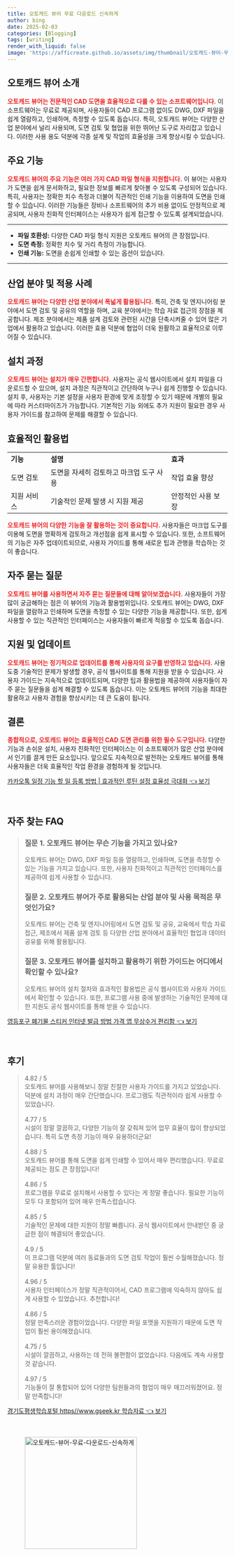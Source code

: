 ```yaml
---
title: 오토캐드 뷰어 무료 다운로드 신속하게
author: bing
date: 2025-02-03
categories: [Blogging]
tags: [writing]
render_with_liquid: false
image: 'https://afficreate.github.io/assets/img/thumbnail/오토캐드-뷰어-무료-다운로드-신속하게.webp'
---
```



<h2 id='오토캐드뷰어소개'>오토캐드 뷰어 소개</h2>

<p><b><span style="color: #ee2323;">오토캐드 뷰어는 전문적인 CAD 도면을 효율적으로 다룰 수 있는 소프트웨어입니다.</span></b> 이 소프트웨어는 무료로 제공되며, 사용자들이 CAD 프로그램 없이도 DWG, DXF 파일을 쉽게 열람하고, 인쇄하며, 측정할 수 있도록 돕습니다. 특히, 오토캐드 뷰어는 다양한 산업 분야에서 널리 사용되며, 도면 검토 및 협업을 위한 뛰어난 도구로 자리잡고 있습니다. 이러한 사용 용도 덕분에 각종 설계 및 작업의 효율성을 크게 향상시킬 수 있습니다.</p>

<h2 id='주요기능'>주요 기능</h2>

<p><b><span style="color: #ee2323;">오토캐드 뷰어의 주요 기능은 여러 가지 CAD 파일 형식을 지원합니다.</span></b> 이 뷰어는 사용자가 도면을 쉽게 문서화하고, 필요한 정보를 빠르게 찾아볼 수 있도록 구성되어 있습니다. 특히, 사용자는 정확한 치수 측정과 더불어 직관적인 인쇄 기능을 이용하여 도면을 인쇄할 수 있습니다. 이러한 기능들은 장비나 소프트웨어의 추가 비용 없이도 안정적으로 제공되며, 사용자 친화적 인터페이스는 사용자가 쉽게 접근할 수 있도록 설계되었습니다.</p>

<hr />

<ul>
    <li><b>파일 호환성:</b> 다양한 CAD 파일 형식 지원은 오토캐드 뷰어의 큰 장점입니다.</li>
    <li><b>도면 측정:</b> 정확한 치수 및 거리 측정이 가능합니다.</li>
    <li><b>인쇄 기능:</b> 도면을 손쉽게 인쇄할 수 있는 옵션이 있습니다.</li>
</ul>

<hr />

<h2 id='산업분야적용'>산업 분야 및 적용 사례</h2>

<p><b><span style="color: #ee2323;">오토캐드 뷰어는 다양한 산업 분야에서 폭넓게 활용됩니다.</span></b> 특히, 건축 및 엔지니어링 분야에서 도면 검토 및 공유의 역할을 하며, 교육 분야에서는 학습 자료 접근의 장점을 제공합니다. 제조 분야에서는 제품 설계 검토와 관련된 시간을 단축시켜줄 수 있어 많은 기업에서 활용하고 있습니다. 이러한 효용 덕분에 협업이 더욱 원활하고 효율적으로 이루어질 수 있습니다.</p>

<h2 id='설치과정'>설치 과정</h2>

<p><b><span style="color: #ee2323;">오토캐드 뷰어는 설치가 매우 간편합니다.</span></b> 사용자는 공식 웹사이트에서 설치 파일을 다운로드할 수 있으며, 설치 과정은 직관적이고 간단하여 누구나 쉽게 진행할 수 있습니다. 설치 후, 사용자는 기본 설정을 사용자 환경에 맞게 조정할 수 있기 때문에 개별의 필요에 따라 커스터마이즈가 가능합니다. 기본적인 기능 외에도 추가 지원이 필요한 경우 사용자 가이드를 참고하여 문제를 해결할 수 있습니다.</p>

<h2 id='효율적인활용법'>효율적인 활용법</h2>

<table>
    <tr>
        <td><b>기능</b></td>
        <td><b>설명</b></td>
        <td><b>효과</b></td>
    </tr>
    <tr>
        <td>도면 검토</td>
        <td>도면을 자세히 검토하고 마크업 도구 사용</td>
        <td>작업 효율 향상</td>
    </tr>
    <tr>
        <td>지원 서비스</td>
        <td>기술적인 문제 발생 시 지원 제공</td>
        <td>안정적인 사용 보장</td>
    </tr>
</table>

<p><b><span style="color: #ee2323;">오토캐드 뷰어의 다양한 기능을 잘 활용하는 것이 중요합니다.</span></b> 사용자들은 마크업 도구를 이용해 도면을 명확하게 검토하고 개선점을 쉽게 표시할 수 있습니다. 또한, 소프트웨어의 기능은 자주 업데이트되므로, 사용자 가이드를 통해 새로운 팁과 관행을 학습하는 것이 좋습니다.</p>

<h2 id='자주묻는질문'>자주 묻는 질문</h2>

<p><b><span style="color: #ee2323;">오토캐드 뷰어를 사용하면서 자주 묻는 질문들에 대해 알아보겠습니다.</span></b> 사용자들이 가장 많이 궁금해하는 점은 이 뷰어의 기능과 활용범위입니다. 오토캐드 뷰어는 DWG, DXF 파일을 열람하고 인쇄하며 도면을 측정할 수 있는 다양한 기능을 제공합니다. 또한, 쉽게 사용할 수 있는 직관적인 인터페이스는 사용자들이 빠르게 적응할 수 있도록 돕습니다.</p>

<h2 id='지원및업데이트'>지원 및 업데이트</h2>

<p><b><span style="color: #ee2323;">오토캐드 뷰어는 정기적으로 업데이트를 통해 사용자의 요구를 반영하고 있습니다.</span></b> 사용 도중 기술적인 문제가 발생할 경우, 공식 웹사이트를 통해 지원을 받을 수 있습니다. 사용자 가이드는 지속적으로 업데이트되며, 다양한 팁과 활용법을 제공하여 사용자들이 자주 묻는 질문들을 쉽게 해결할 수 있도록 돕습니다. 이는 오토캐드 뷰어의 기능을 최대한 활용하고 사용자 경험을 향상시키는 데 큰 도움이 됩니다.</p>

<h2 id='결론'>결론</h2>

<p><b><span style="color: #ee2323;">종합적으로, 오토캐드 뷰어는 효율적인 CAD 도면 관리를 위한 필수 도구입니다.</span></b> 다양한 기능과 손쉬운 설치, 사용자 친화적인 인터페이스는 이 소프트웨어가 많은 산업 분야에서 인기를 끌게 만든 요소입니다. 앞으로도 지속적으로 발전하는 오토캐드 뷰어를 통해 사용자들은 더욱 효율적인 작업 환경을 경험하게 될 것입니다.</p>


<p><a class="click-button" title="카카오톡 일정 기능 할 일 등록 방법 | 효과적인 루틴 설정 효율성 극대화" href="https://afficreate.github.io/posts/%EC%B9%B4%EC%B9%B4%EC%98%A4%ED%86%A1-%EC%9D%BC%EC%A0%95-%EA%B8%B0%EB%8A%A5-%ED%95%A0-%EC%9D%BC-%EB%93%B1%EB%A1%9D-%EB%B0%A9%EB%B2%95-%ED%9A%A8%EA%B3%BC%EC%A0%81%EC%9D%B8-%EB%A3%A8%ED%8B%B4-%EC%84%A4%EC%A0%95-%ED%9A%A8%EC%9C%A8%EC%84%B1-%EA%B7%B9%EB%8C%80%ED%99%94/" rel="dofollow">카카오톡 일정 기능 할 일 등록 방법 | 효과적인 루틴 설정 효율성 극대화 👈 보기</a></p><br>
<h2 id='자주_찾는_FAQ'>자주 찾는 FAQ</h2>
<div itemscope="" itemtype="https://schema.org/FAQPage">
<blockquote>
<div itemscope="" itemprop="mainEntity" itemtype="https://schema.org/Question">
<h3 itemprop="name">질문 1. 오토캐드 뷰어는 무슨 기능을 가지고 있나요?</h3>
<div itemscope="" itemprop="acceptedAnswer" itemtype="https://schema.org/Answer">
<span itemprop="text">
<p>오토캐드 뷰어는 DWG, DXF 파일 등을 열람하고, 인쇄하며, 도면을 측정할 수 있는 기능을 가지고 있습니다. 또한, 사용자 친화적이고 직관적인 인터페이스를 제공하여 쉽게 사용할 수 있습니다.</p>
</span>
</div>
</div>
<div itemscope="" itemprop="mainEntity" itemtype="https://schema.org/Question">
<h3 itemprop="name">질문 2. 오토캐드 뷰어가 주로 활용되는 산업 분야 및 사용 목적은 무엇인가요?</h3>
<div itemscope="" itemprop="acceptedAnswer" itemtype="https://schema.org/Answer">
<span itemprop="text">
<p>오토캐드 뷰어는 건축 및 엔지니어링에서 도면 검토 및 공유, 교육에서 학습 자료 접근, 제조에서 제품 설계 검토 등 다양한 산업 분야에서 효율적인 협업과 데이터 공유를 위해 활용됩니다.</p>
</span>
</div>
</div>
<div itemscope="" itemprop="mainEntity" itemtype="https://schema.org/Question">
<h3 itemprop="name">질문 3. 오토캐드 뷰어를 설치하고 활용하기 위한 가이드는 어디에서 확인할 수 있나요?</h3>
<div itemscope="" itemprop="acceptedAnswer" itemtype="https://schema.org/Answer">
<span itemprop="text">
<p>오토캐드 뷰어의 설치 절차와 효과적인 활용법은 공식 웹사이트와 사용자 가이드에서 확인할 수 있습니다. 또한, 프로그램 사용 중에 발생하는 기술적인 문제에 대한 지원도 공식 웹사이트를 통해 받을 수 있습니다.</p>
</span>
</div>
</div>
</blockquote>
</div>
<p><a class="click-button" title="영등포구 폐기물 스티커 인터넷 발급 방법 가격 앱 무상수거 편리함" href="https://afficreate.github.io/posts/%EC%98%81%EB%93%B1%ED%8F%AC%EA%B5%AC-%ED%8F%90%EA%B8%B0%EB%AC%BC-%EC%8A%A4%ED%8B%B0%EC%BB%A4-%EC%9D%B8%ED%84%B0%EB%84%B7-%EB%B0%9C%EA%B8%89-%EB%B0%A9%EB%B2%95-%EA%B0%80%EA%B2%A9-%EC%95%B1-%EB%AC%B4%EC%83%81%EC%88%98%EA%B1%B0-%ED%8E%B8%EB%A6%AC%ED%95%A8/" rel="dofollow">영등포구 폐기물 스티커 인터넷 발급 방법 가격 앱 무상수거 편리함 👈 보기</a></p><br>
<h2 id='후기'>후기</h2>
<div itemscope itemtype="https://schema.org/Product">
  <blockquote>
  <div itemprop="review" itemscope itemtype="https://schema.org/Review">
      <div itemprop="reviewRating" itemscope itemtype="https://schema.org/Rating"> <span itemprop="ratingValue">4.82</span> / <span itemprop="bestRating">5</span> </div>
      <span itemprop="reviewBody">오토캐드 뷰어를 사용해보니 정말 친절한 사용자 가이드를 가지고 있었습니다. 덕분에 설치 과정이 매우 간단했습니다. 프로그램도 직관적이라 쉽게 사용할 수 있었습니다.</span>
  </div>
  <br>
  <div itemprop="review" itemscope itemtype="https://schema.org/Review">
      <div itemprop="reviewRating" itemscope itemtype="https://schema.org/Rating"> <span itemprop="ratingValue">4.77</span> / <span itemprop="bestRating">5</span> </div>
      <span itemprop="reviewBody">시설이 정말 깔끔하고, 다양한 기능이 잘 갖춰져 있어 업무 효율이 많이 향상되었습니다. 특히 도면 측정 기능이 매우 유용하더군요!</span>
  </div>
  <br>
  <div itemprop="review" itemscope itemtype="https://schema.org/Review">
      <div itemprop="reviewRating" itemscope itemtype="https://schema.org/Rating"> <span itemprop="ratingValue">4.88</span> / <span itemprop="bestRating">5</span> </div>
      <span itemprop="reviewBody">오토캐드 뷰어를 통해 도면을 쉽게 인쇄할 수 있어서 매우 편리했습니다. 무료로 제공되는 점도 큰 장점입니다!</span>
  </div>
  <br>
  <div itemprop="review" itemscope itemtype="https://schema.org/Review">
      <div itemprop="reviewRating" itemscope itemtype="https://schema.org/Rating"> <span itemprop="ratingValue">4.86</span> / <span itemprop="bestRating">5</span> </div>
      <span itemprop="reviewBody">프로그램을 무료로 설치해서 사용할 수 있다는 게 정말 좋습니다. 필요한 기능이 모두 다 포함되어 있어 매우 만족스럽습니다.</span>
  </div>
  <br>
  <div itemprop="review" itemscope itemtype="https://schema.org/Review">
      <div itemprop="reviewRating" itemscope itemtype="https://schema.org/Rating"> <span itemprop="ratingValue">4.85</span> / <span itemprop="bestRating">5</span> </div>
      <span itemprop="reviewBody">기술적인 문제에 대한 지원이 정말 빠릅니다. 공식 웹사이트에서 안내받던 중 궁금한 점이 해결되어 좋았습니다.</span>
  </div>
  <br>
  <div itemprop="review" itemscope itemtype="https://schema.org/Review">
      <div itemprop="reviewRating" itemscope itemtype="https://schema.org/Rating"> <span itemprop="ratingValue">4.9</span> / <span itemprop="bestRating">5</span> </div>
      <span itemprop="reviewBody">이 프로그램 덕분에 여러 동료들과의 도면 검토 작업이 훨씬 수월해졌습니다. 정말 유용한 툴입니다!</span>
  </div>
  <br>
  <div itemprop="review" itemscope itemtype="https://schema.org/Review">
      <div itemprop="reviewRating" itemscope itemtype="https://schema.org/Rating"> <span itemprop="ratingValue">4.96</span> / <span itemprop="bestRating">5</span> </div>
      <span itemprop="reviewBody">사용자 인터페이스가 정말 직관적이어서, CAD 프로그램에 익숙하지 않아도 쉽게 사용할 수 있었습니다. 추천합니다!</span>
  </div>
  <br>
  <div itemprop="review" itemscope itemtype="https://schema.org/Review">
      <div itemprop="reviewRating" itemscope itemtype="https://schema.org/Rating"> <span itemprop="ratingValue">4.86</span> / <span itemprop="bestRating">5</span> </div>
      <span itemprop="reviewBody">정말 만족스러운 경험이었습니다. 다양한 파일 포맷을 지원하기 때문에 도면 작업이 훨씬 용이해졌습니다.</span>
  </div>
  <br>
  <div itemprop="review" itemscope itemtype="https://schema.org/Review">
      <div itemprop="reviewRating" itemscope itemtype="https://schema.org/Rating"> <span itemprop="ratingValue">4.75</span> / <span itemprop="bestRating">5</span> </div>
      <span itemprop="reviewBody">시설이 깔끔하고, 사용하는 데 전혀 불편함이 없었습니다. 다음에도 계속 사용할 것 같습니다.</span>
  </div>
  <br>
  <div itemprop="review" itemscope itemtype="https://schema.org/Review">
      <div itemprop="reviewRating" itemscope itemtype="https://schema.org/Rating"> <span itemprop="ratingValue">4.97</span> / <span itemprop="bestRating">5</span> </div>
      <span itemprop="reviewBody">기능들이 잘 통합되어 있어 다양한 팀원들과의 협업이 매우 매끄러워졌어요. 정말 만족합니다!</span>
  </div>
  </blockquote>
</div>
<p><a class="click-button" title="경기도평생학습포털 https//www.gseek.kr 학습자료" href="https://afficreate.github.io/posts/%EA%B2%BD%EA%B8%B0%EB%8F%84%ED%8F%89%EC%83%9D%ED%95%99%EC%8A%B5%ED%8F%AC%ED%84%B8-httpswww.gseek.kr-%ED%95%99%EC%8A%B5%EC%9E%90%EB%A3%8C/" rel="dofollow">경기도평생학습포털 https//www.gseek.kr 학습자료 👈 보기</a></p><br>
<figure class="image"><img src="https://afficreate.github.io/assets/img/thumbnail/오토캐드-뷰어-무료-다운로드-신속하게.webp" alt="오토캐드-뷰어-무료-다운로드-신속하게" width="256" height="256"></figure>